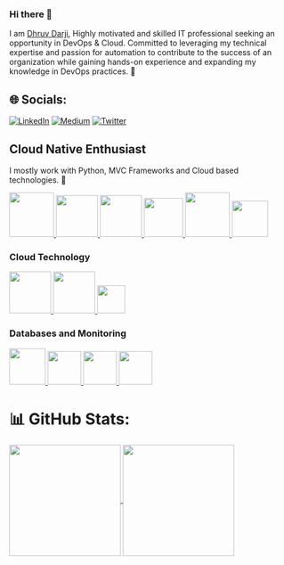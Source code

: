 ### Hi there 👋

<!--
**darjidhruv26/darjidhruv26** is a ✨ _special_ ✨ repository because its `README.md` (this file) appears on your GitHub profile.
-->

I am [Dhruv Darji](https://www.linkedin.com/in/dhruv-darji/), Highly motivated and skilled IT professional seeking an opportunity in DevOps & Cloud. Committed to leveraging my technical expertise and passion for automation to contribute to the success of an organization while gaining hands-on experience and expanding my knowledge in DevOps practices. 🎯

## 🌐 Socials:
[![LinkedIn](https://img.shields.io/badge/LinkedIn-%230077B5.svg?logo=linkedin&logoColor=white)](https://www.linkedin.com/in/dhruv-darji/) [![Medium](https://img.shields.io/badge/Medium-12100E?logo=medium&logoColor=white)](https://medium.com/@dhruvdarji145) [![Twitter](https://img.shields.io/badge/Twitter-%231DA1F2.svg?logo=Twitter&logoColor=white)](https://twitter.com/dhruvdarji145) 

## Cloud Native Enthusiast

I mostly work with Python, MVC Frameworks and Cloud based technologies. 🚀



<p float="left">
  <a href="https://www.docker.com/" target="_blank" >
    <img src="https://raw.githubusercontent.com/itsksaurabh/itsksaurabh/master/assets/docker.gif"  height="80" /> 
  </a>

  <a href="https://kubernetes.io/" target="_blank" >
    <img src="https://raw.githubusercontent.com/itsksaurabh/itsksaurabh/master/assets/k8s.gif"  height="75" />
  </a>

  <a href="https://grpc.io/" target="_blank" >
    <img src="https://raw.githubusercontent.com/itsksaurabh/itsksaurabh/master/assets/grpc.gif"  height="75" />
  </a>
  
  <a href="https://www.w3.org/wiki/The_web_standards_model_-_HTML_CSS_and_JavaScript" target="_blank" >
    <img src="https://raw.githubusercontent.com/itsksaurabh/itsksaurabh/master/assets/html-css-js.png" height="70" />
  </a>
  <a href="https://www.djangoproject.com/" target="_blank" >
    <img src="https://www.edgica.com/wp-content/files/django-logo-big.jpg"  height="80" /> 
  </a>

  <a href="https://docs.gitlab.com/ee/ci/" target="_blank" >
    <img src="https://raw.githubusercontent.com/itsksaurabh/itsksaurabh/master/assets/cicd.gif"  height="65" />
  </a>
 </p>

### Cloud Technology

 <p float="left">
  <a href="https://docs.oracle.com/en-us/iaas/Content/home.htm" target="_blank" >
    <img src="https://github.com/darjidhruv26/darjidhruv26/assets/90086813/6bbf96bf-86bd-45b9-bf77-8ca72092324e"  height="75" />
  </a> 
  <a href="https://aws.amazon.com/" target="_blank" >
    <img src="https://raw.githubusercontent.com/itsksaurabh/itsksaurabh/master/assets/aws.gif"  height="75" />
  </a>
   <a href="https://learn.microsoft.com/en-us/azure/?product=popular" target="_blank" >
    <img src="https://github.com/darjidhruv26/darjidhruv26/assets/90086813/deccf707-7d69-4516-aa08-b2a551d08a0a"  height="50" />
  </a>
 </p>
 
### Databases and Monitoring

  <a href="https://prometheus.io/" target="_blank" >
    <img src="https://raw.githubusercontent.com/itsksaurabh/itsksaurabh/master/assets/prometheus.gif" height="65" />
  </a>
  <a href="https://www.influxdata.com/" target="_blank" >
    <img src="https://raw.githubusercontent.com/itsksaurabh/itsksaurabh/master/assets/influxdata.gif" height="60" />
  </a>
    <a href="https://www.postgresql.org" target="_blank" >
    <img src="https://www.postgresql.org/media/img/about/press/elephant.png" height="60" />
  </a>
  </a>
    <a href="https://www.mongodb.com/" target="_blank" >
    <img src="https://www.logolynx.com/images/logolynx/cf/cf72126a3551b816d617a06ffb01388b.png" height="60" />
  </a>

</p>

# 📊 GitHub Stats:

<a href="https://github.com/anuraghazra/github-readme-stats">
  <img height=200 align="center" src="https://github-readme-stats.vercel.app/api?username=darjidhruv26&show_icons=true&theme=transparent" />
</a>
<a href="https://github.com/anuraghazra/convoychat">
  <img height=200 align="center" src="https://github-readme-stats.vercel.app/api/top-langs?username=darjidhruv26&layout=compact&langs_count=8&card_width=320&theme=transparent" />
</a>

